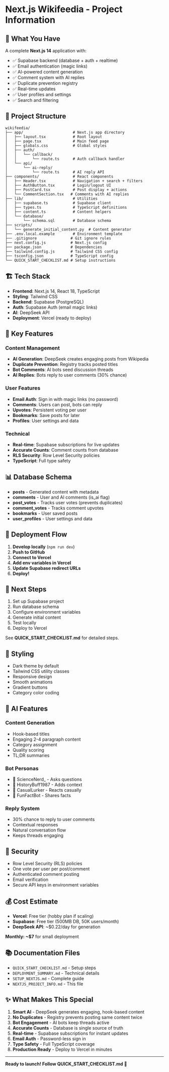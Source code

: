 # Next.js Wikifeedia - Project Information

## 🎯 What You Have

A complete **Next.js 14** application with:
- ✅ Supabase backend (database + auth + realtime)
- ✅ Email authentication (magic links)
- ✅ AI-powered content generation
- ✅ Comment system with AI replies
- ✅ Duplicate prevention registry
- ✅ Real-time updates
- ✅ User profiles and settings
- ✅ Search and filtering

## 📁 Project Structure

```
wikifeedia/
├── app/                      # Next.js app directory
│   ├── layout.tsx            # Root layout
│   ├── page.tsx              # Main feed page  
│   ├── globals.css           # Global styles
│   ├── auth/
│   │   └── callback/
│   │       └── route.ts      # Auth callback handler
│   └── api/
│       └── ai-reply/
│           └── route.ts      # AI reply API
├── components/               # React components
│   ├── Header.tsx            # Navigation + search + filters
│   ├── AuthButton.tsx        # Login/logout UI
│   ├── PostCard.tsx          # Post display + actions
│   └── CommentSection.tsx   # Comments with AI replies
├── lib/                      # Utilities
│   ├── supabase.ts           # Supabase client
│   ├── types.ts              # TypeScript definitions
│   ├── content.ts            # Content helpers
│   └── database/
│       └── schema.sql        # Database schema
├── scripts/
│   └── generate_initial_content.py  # Content generator
├── .env.local.example        # Environment template
├── .gitignore               # Git ignore rules
├── next.config.js           # Next.js config
├── package.json             # Dependencies
├── tailwind.config.js       # Tailwind CSS config
├── tsconfig.json            # TypeScript config
└── QUICK_START_CHECKLIST.md # Setup instructions
```

## 🏗️ Tech Stack

- **Frontend**: Next.js 14, React 18, TypeScript
- **Styling**: Tailwind CSS
- **Backend**: Supabase (PostgreSQL)
- **Auth**: Supabase Auth (email magic links)
- **AI**: DeepSeek API
- **Deployment**: Vercel (ready to deploy)

## 🔑 Key Features

### Content Management
- **AI Generation**: DeepSeek creates engaging posts from Wikipedia
- **Duplicate Prevention**: Registry tracks posted titles
- **Bot Comments**: AI bots seed discussion threads
- **AI Replies**: Bots reply to user comments (30% chance)

### User Features
- **Email Auth**: Sign in with magic links (no password)
- **Comments**: Users can post, bots can reply
- **Upvotes**: Persistent voting per user
- **Bookmarks**: Save posts for later
- **Profiles**: User settings and data

### Technical
- **Real-time**: Supabase subscriptions for live updates
- **Accurate Counts**: Comment counts from database
- **RLS Security**: Row Level Security policies
- **TypeScript**: Full type safety

## 📊 Database Schema

- **posts** - Generated content with metadata
- **comments** - User and AI comments (is_ai flag)
- **post_votes** - Tracks user votes (prevents duplicates)
- **comment_votes** - Tracks comment upvotes
- **bookmarks** - User saved posts
- **user_profiles** - User settings and data

## 🚀 Deployment Flow

1. **Develop locally** (`npm run dev`)
2. **Push to GitHub**
3. **Connect to Vercel**
4. **Add env variables in Vercel**
5. **Update Supabase redirect URLs**
6. **Deploy!**

## 📝 Next Steps

1. Set up Supabase project
2. Run database schema
3. Configure environment variables
4. Generate initial content
5. Test locally
6. Deploy to Vercel

See **QUICK_START_CHECKLIST.md** for detailed steps.

## 🎨 Styling

- Dark theme by default
- Tailwind CSS utility classes
- Responsive design
- Smooth animations
- Gradient buttons
- Category color coding

## 🤖 AI Features

### Content Generation
- Hook-based titles
- Engaging 2-4 paragraph content
- Category assignment
- Quality scoring
- TL;DR summaries

### Bot Personas
- 🤖 ScienceNerd_ - Asks questions
- 🤖 HistoryBuff1987 - Adds context
- 🤖 CasualLurker - Reacts casually
- 🤖 FunFactBot - Shares facts

### Reply System
- 30% chance to reply to user comments
- Contextual responses
- Natural conversation flow
- Keeps threads engaging

## 🔐 Security

- Row Level Security (RLS) policies
- One vote per user per post/comment
- Authenticated comment posting
- Email verification
- Secure API keys in environment variables

## 💰 Cost Estimate

- **Vercel**: Free tier (hobby plan if scaling)
- **Supabase**: Free tier (500MB DB, 50K users/month)
- **DeepSeek API**: ~$0.22/day for generation

**Monthly: ~$7** for small deployment

## 📚 Documentation Files

- `QUICK_START_CHECKLIST.md` - Setup steps
- `DEPLOYMENT_SUMMARY.md` - Technical details
- `SETUP_NEXTJS.md` - Complete guide
- `NEXTJS_PROJECT_INFO.md` - This file

## ✨ What Makes This Special

1. **Smart AI** - DeepSeek generates engaging, hook-based content
2. **No Duplicates** - Registry prevents posting same content twice
3. **Bot Engagement** - AI bots keep threads active
4. **Accurate Counts** - Database is single source of truth
5. **Real-time** - Supabase subscriptions for instant updates
6. **Email Auth** - Password-less sign in
7. **Type Safety** - Full TypeScript coverage
8. **Production Ready** - Deploy to Vercel in minutes

---

**Ready to launch! Follow QUICK_START_CHECKLIST.md 🚀**

